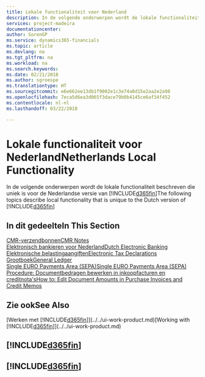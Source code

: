 ```yaml
---
title: Lokale functionaliteit voor Nederland
description: In de volgende onderwerpen wordt de lokale functionaliteit in de Nederlandse versie van Finance and Operations, Business edition beschreven.
services: project-madeira
documentationcenter: 
author: SorenGP
ms.service: dynamics365-financials
ms.topic: article
ms.devlang: na
ms.tgt_pltfrm: na
ms.workload: na
ms.search.keywords: 
ms.date: 02/21/2018
ms.author: sgroespe
ms.translationtype: HT
ms.sourcegitcommit: e6e662ee13db1f9002e1c3e74a0d15e2aa2e2a98
ms.openlocfilehash: 7eca5d6ea3d065f3dace79b0b4145ce6af34f452
ms.contentlocale: nl-nl
ms.lasthandoff: 03/22/2018

---
```

# <a name="netherlands-local-functionality"></a><span data-ttu-id="86d74-103">Lokale functionaliteit voor Nederland</span><span class="sxs-lookup"><span data-stu-id="86d74-103">Netherlands Local Functionality</span></span>
<span data-ttu-id="86d74-104">In de volgende onderwerpen wordt de lokale functionaliteit beschreven die uniek is voor de Nederlandse versie van [!INCLUDE[d365fin](../../includes/d365fin_md.md)]</span><span class="sxs-lookup"><span data-stu-id="86d74-104">The following topics describe local functionality that is unique to the Dutch version of [!INCLUDE[d365fin](../../includes/d365fin_md.md)]</span></span>  

## <a name="in-this-section"></a><span data-ttu-id="86d74-105">In dit gedeelte</span><span class="sxs-lookup"><span data-stu-id="86d74-105">In This Section</span></span>  
  [<span data-ttu-id="86d74-106">CMR-verzendbonnen</span><span class="sxs-lookup"><span data-stu-id="86d74-106">CMR Notes</span></span>](cmr-notes.md)  
  [<span data-ttu-id="86d74-107">Elektronisch bankieren voor Nederland</span><span class="sxs-lookup"><span data-stu-id="86d74-107">Dutch Electronic Banking</span></span>](dutch-electronic-banking.md)  
  [<span data-ttu-id="86d74-108">Elektronische belastingaangiften</span><span class="sxs-lookup"><span data-stu-id="86d74-108">Electronic Tax Declarations</span></span>](electronic-tax-declarations.md)  
  [<span data-ttu-id="86d74-109">Grootboek</span><span class="sxs-lookup"><span data-stu-id="86d74-109">General Ledger</span></span>](general-ledger.md)  
  [<span data-ttu-id="86d74-110">Single EURO Payments Area (SEPA)</span><span class="sxs-lookup"><span data-stu-id="86d74-110">Single EURO Payments Area (SEPA)</span></span>](single-euro-payments-area-sepa-.md)  
  [<span data-ttu-id="86d74-111">Procedure: Documentbedragen bewerken in inkoopfacturen en creditnota's</span><span class="sxs-lookup"><span data-stu-id="86d74-111">How to: Edit Document Amounts in Purchase Invoices and Credit Memos</span></span>](how-to-edit-document-amounts-in-purchase-invoices-and-credit-memos.md)  

## <a name="see-also"></a><span data-ttu-id="86d74-112">Zie ook</span><span class="sxs-lookup"><span data-stu-id="86d74-112">See Also</span></span>
<span data-ttu-id="86d74-113">[Werken met [!INCLUDE[d365fin](../../includes/d365fin_md.md)]](../../ui-work-product.md)</span><span class="sxs-lookup"><span data-stu-id="86d74-113">[Working with [!INCLUDE[d365fin](../../includes/d365fin_md.md)]](../../ui-work-product.md)</span></span>  

## [!INCLUDE[d365fin](../../includes/free_trial_md.md)]  
## [!INCLUDE[d365fin](../../includes/training_link_md.md)]

